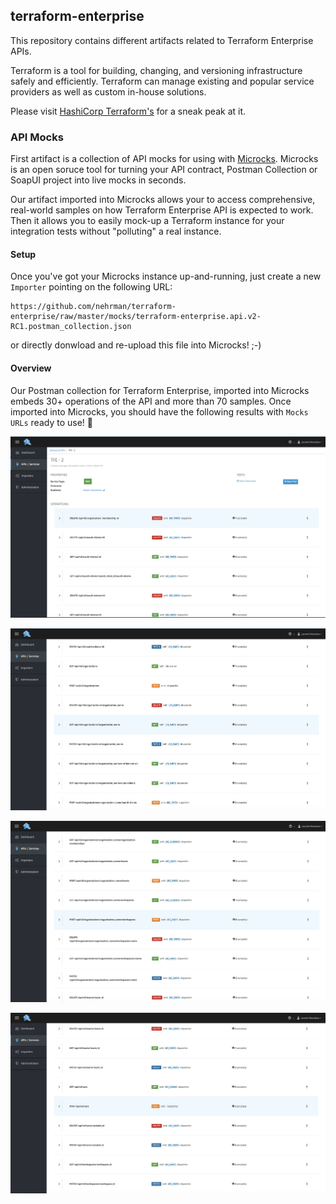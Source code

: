 ## terraform-enterprise

This repository contains different artifacts related to Terraform Enterprise APIs.

Terraform is a tool for building, changing, and versioning infrastructure safely and efficiently. Terraform can manage existing and popular service providers as well as custom  in-house solutions.

Please visit [HashiCorp Terraform's](https://www.hashicorp.com/products/terraform/) for a sneak peak at it.

### API Mocks

First artifact is a collection of API mocks for using with [Microcks](https://microcks.io). Microcks is an open soruce tool for turning your API contract, Postman Collection or SoapUI project into live mocks in seconds.

Our artifact imported into Microcks allows your to access comprehensive, real-world samples on how Terraform Enterprise API is expected to work. Then it allows you to easily mock-up a Terraform instance for your integration tests without "polluting" a real instance.

#### Setup

Once you've got your Microcks instance up-and-running, just create a new `Importer` pointing on the following URL:

```
https://github.com/nehrman/terraform-enterprise/raw/master/mocks/terraform-enterprise.api.v2-RC1.postman_collection.json
```

or directly donwload and re-upload this file into Microcks! ;-) 

#### Overview

Our Postman collection for Terraform Enterprise, imported into Microcks embeds 30+ operations of the API and more than 70 samples. Once imported into Microcks, you should have the following results with `Mocks URLs` ready to use! 🚀 

![](./assets/terraform-enterprise-mock-1.png)

![](./assets/terraform-enterprise-mock-2.png)

![](./assets/terraform-enterprise-mock-3.png)

![](./assets/terraform-enterprise-mock-4.png)